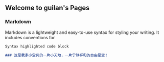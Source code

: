 ## Welcome to guilan's Pages


### Markdown

Markdown is a lightweight and easy-to-use syntax for styling your writing. It includes conventions for

```markdown
Syntax highlighted code block

### 这是我家小宝贝的一片小天地，一片宁静祥和的自由星空！
